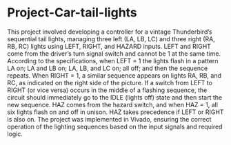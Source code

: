 # Project-Car-tail-lights

This project involved developing a controller for a vintage Thunderbird’s sequential tail lights,
managing three left (LA, LB, LC) and three right (RA, RB, RC) lights using LEFT, RIGHT, and HAZARD
inputs. LEFT and RIGHT come from the driver’s turn signal switch and cannot be 1 at the same time.
According to the specifications, when LEFT = 1 the lights flash in a pattern LA on; LA and LB on; LA,
LB, and LC on; all off; and then the sequence repeats. When RIGHT = 1, a similar sequence appears
on lights RA, RB, and RC, as indicated on the right side of the picture. If a switch from LEFT to RIGHT
(or vice versa) occurs in the middle of a flashing sequence, the circuit should immediately go to the
IDLE (lights off) state and then start the new sequence. HAZ comes from the hazard switch, and when
HAZ = 1, all six lights flash on and off in unison. HAZ takes precedence if LEFT or RIGHT is also on.
The project was implemented in Vivado, ensuring the correct operation of the lighting sequences
based on the input signals and required logic.

